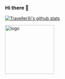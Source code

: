 ### Hi there 👋

[![TravellerXi's github stats](https://github-readme-stats.vercel.app/api?username=TravellerXi&show_icons=true&theme=dark)](https://github.com/TravellerXi/github-readme-stats)


<img src="https://github-profile-trophy.vercel.app/?username=TravellerXi&theme=dark&column=7&margin-w=10" alt="logo" height="160" align="center" />

<!--
**TravellerXi/TravellerXi** is a ✨ _special_ ✨ repository because its `README.md` (this file) appears on your GitHub profile.

Here are some ideas to get you started:

- 🔭 I’m currently working on ...
- 🌱 I’m currently learning ...
- 👯 I’m looking to collaborate on ...
- 🤔 I’m looking for help with ...
- 💬 Ask me about ...
- 📫 How to reach me: ...
- 😄 Pronouns: ...
- ⚡ Fun fact: ...
-->
